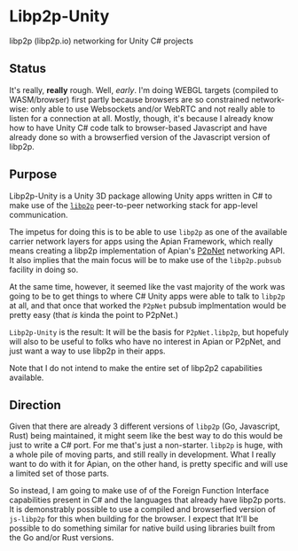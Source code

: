 # Libp2p-Unity
libp2p (libp2p.io) networking for Unity C# projects

## Status

It's really, **really** rough. Well, _early_. I'm doing WEBGL targets (compiled to WASM/browser) first partly because browsers are so constrained network-wise: only able to use Websockets and/or WebRTC and not really able to listen for a connection at all. Mostly, though, it's because I already know how to have Unity C# code talk to browser-based Javascript and have already done so with a browserfied version of the Javascript version of libp2p.

## Purpose

Libp2p-Unity is a Unity 3D package allowing Unity apps written in C# to make use of the [`libp2p`](https://libp2p.io) peer-to-peer networking stack for app-level communication.

The impetus for doing this is to be able to use `libp2p` as one of the available carrier network layers for apps using the Apian Framework, which really means creating a libp2p implementation of Apian's [P2pNet](https://github.com/Apian-Framework/P2pNet) networking API. It also implies that the main focus will be to make use of the `libp2p.pubsub` facility in doing so.

At the same time, however, it seemed like the vast majority of the work was going to be to get things to where C# Unity apps were able to talk to `libp2p` at all, and that once that worked the `P2pNet` pubsub implmentation would be pretty easy (that _is_ kinda the point to P2pNet.)

`Libp2p-Unity` is the result: It will be the basis for `P2pNet.libp2p`, but hopefuly will also to be useful to folks who have no interest in Apian or P2pNet, and just want a way to use libp2p in their apps.

Note that I do not intend to make the entire set of libp2p2 capabilities available.

## Direction

Given that there are already 3 different versions of `libp2p` (Go, Javascript, Rust) being maintained, it might seem like the best way to do this would be just to write a C# port. For me that's just a non-starter. `libp2p` is huge, with a whole pile of moving parts, and still really in development. What I really want to do with it for Apian, on the other hand, is pretty specific and will use a limited set of those parts.

So instead, I am going to make use of of the Foreign Function Interface capabilities present in C# and the languages that already have libp2p ports. It is demonstrably possible to use a compiled and browserfied version of `js-libp2p` for this when building for the browser. I expect that It'll be possible to do something similar for native build using libraries built from the Go and/or Rust versions.


